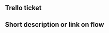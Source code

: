 ## Trello ticket
<!-- REQUIRED
  attach Trello ticket here
 -->

## Short description or link on flow

<!-- REQUIRED
  Short introduce about code changes
 -->